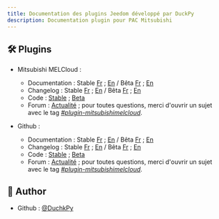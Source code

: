 ```yaml
---
title: Documentation des plugins Jeedom développé par DuckPy
description: Documentation plugin pour PAC Mitsubishi
---
```



## 🛠️ Plugins 
 - Mitsubishi MELCloud&nbsp;:
    - Documentation&nbsp;: Stable [Fr](https://duchkpy.github.io/Jeedom_docs/mitsubishimelcloud/fr_FR/index) ; [En](https://duchkpy.github.io/Jeedom_docs/mitsubishimelcloud/en_US/index) / Bêta [Fr](https://duchkpy.github.io/Jeedom_docs/mitsubishimelcloud/fr_FR/index_beta) ; [En](https://duchkpy.github.io/Jeedom_docs/mitsubishimelcloud/en_US/index_beta)
    - Changelog&nbsp;: Stable [Fr](https://duchkpy.github.io/Jeedom_docs/mitsubishimelcloud/fr_FR/changelog) ; [En](https://duchkpy.github.io/Jeedom_docs/mitsubishimelcloud/en_US/changelog) / Bêta [Fr](https://duchkpy.github.io/Jeedom_docs/mitsubishimelcloud/fr_FR/changelog_beta) ; [En](https://duchkpy.github.io/Jeedom_docs/mitsubishimelcloud/en_US/changelog_beta)
    - Code&nbsp;: [Stable](https://github.com/DuchkPy/mitsubishimelcloud) ; [Beta]()
    - Forum&nbsp;: [Actualité](https://community.jeedom.com/t/recherche-beta-testeurs-pour-plugin-mitsubishi-melcloud/91899) ; pour toutes questions, merci d'ouvrir un sujet avec le tag *[#plugin-mitsubishimelcloud][https://community.jeedom.com/tag/plugin-mitsubishimelcloud]*.

 - Github&nbsp;:
    - Documentation&nbsp;: Stable [Fr](https://duchkpy.github.io/Jeedom_docs/mitsubishimelcloud/fr_FR/index) ; [En](https://duchkpy.github.io/Jeedom_docs/mitsubishimelcloud/en_US/index) / Bêta [Fr](https://duchkpy.github.io/Jeedom_docs/mitsubishimelcloud/fr_FR/index_beta) ; [En](https://duchkpy.github.io/Jeedom_docs/mitsubishimelcloud/en_US/index_beta)
    - Changelog&nbsp;: Stable [Fr](https://duchkpy.github.io/Jeedom_docs/mitsubishimelcloud/fr_FR/changelog) ; [En](https://duchkpy.github.io/Jeedom_docs/mitsubishimelcloud/en_US/changelog) / Bêta [Fr](https://duchkpy.github.io/Jeedom_docs/mitsubishimelcloud/fr_FR/changelog_beta) ; [En](https://duchkpy.github.io/Jeedom_docs/mitsubishimelcloud/en_US/changelog_beta)
    - Code&nbsp;: [Stable](https://github.com/DuchkPy/mitsubishimelcloud) ; [Beta]()
    - Forum&nbsp;: [Actualité](https://community.jeedom.com/t/recherche-beta-testeurs-pour-plugin-mitsubishi-melcloud/91899) ; pour toutes questions, merci d'ouvrir un sujet avec le tag *[#plugin-mitsubishimelcloud][https://community.jeedom.com/tag/plugin-mitsubishimelcloud]*.


## 🙇 Author

- Github&nbsp;: [@DuchkPy](https://github.com/DuchkPy)


[https://community.jeedom.com/tag/plugin-mitsubishimelcloud]: https://community.jeedom.com/tag/plugin-mitsubishimelcloud